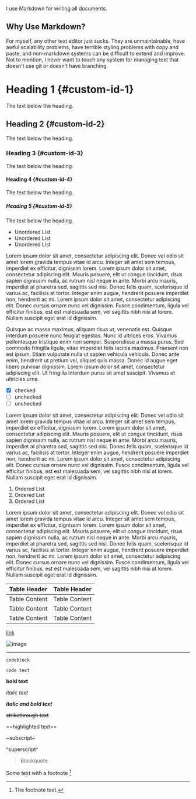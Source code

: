 I use Markdown for writing all documents.

## Why Use Markdown?

For myself, any other text editor just sucks. They are unmaintainable, have awful scalability problems, have terrible
styling problems with copy and paste, and non-markdown systems can be difficult to extend and improve. Not to mention, I
never want to touch any system for managing text that doesn't use git or doesn't have branching.

# Heading 1 {#custom-id-1}

The text below the heading.

## Heading 2 {#custom-id-2}

The text below the heading.

### Heading 3 {#custom-id-3}

The text below the heading.

#### Heading 4 {#custom-id-4}

The text below the heading.

##### Heading 5 {#custom-id-5}

The text below the heading.

- Unordered List
- Unordered List
- Unordered List

Lorem ipsum dolor sit amet, consectetur adipiscing elit. Donec vel odio sit amet lorem gravida tempus vitae id arcu.
Integer sit amet sem tempus, imperdiet ex efficitur, dignissim lorem. Lorem ipsum dolor sit amet, consectetur adipiscing
elit. Mauris posuere, elit ut congue tincidunt, risus sapien dignissim nulla, ac rutrum nisl neque in ante. Morbi arcu
mauris, imperdiet at pharetra sed, sagittis sed nisi. Donec felis quam, scelerisque id varius ac, facilisis at tortor.
Integer enim augue, hendrerit posuere imperdiet non, hendrerit ac mi. Lorem ipsum dolor sit amet, consectetur adipiscing
elit. Donec cursus ornare nunc vel dignissim. Fusce condimentum, ligula vel efficitur finibus, est est malesuada sem,
vel sagittis nibh nisi at lorem. Nullam suscipit eget erat id dignissim.

Quisque ac massa maximus, aliquam risus ut, venenatis est. Quisque interdum posuere nunc feugiat egestas. Nunc id
ultrices eros. Vivamus pellentesque tristique enim non semper. Suspendisse a massa purus. Sed commodo fringilla ligula,
vitae imperdiet felis lacinia maximus. Praesent non est ipsum. Etiam vulputate nulla ut sapien vehicula vehicula. Donec
ante enim, hendrerit ut pretium vel, aliquet quis massa. Donec id augue eget libero pulvinar dignissim. Lorem ipsum
dolor sit amet, consectetur adipiscing elit. Ut fringilla interdum purus sit amet suscipit. Vivamus et ultricies urna.

- [x] checked
- [ ] unchecked
- [ ] unchecked

Lorem ipsum dolor sit amet, consectetur adipiscing elit. Donec vel odio sit amet lorem gravida tempus vitae id arcu.
Integer sit amet sem tempus, imperdiet ex efficitur, dignissim lorem. Lorem ipsum dolor sit amet, consectetur adipiscing
elit. Mauris posuere, elit ut congue tincidunt, risus sapien dignissim nulla, ac rutrum nisl neque in ante. Morbi arcu
mauris, imperdiet at pharetra sed, sagittis sed nisi. Donec felis quam, scelerisque id varius ac, facilisis at tortor.
Integer enim augue, hendrerit posuere imperdiet non, hendrerit ac mi. Lorem ipsum dolor sit amet, consectetur adipiscing
elit. Donec cursus ornare nunc vel dignissim. Fusce condimentum, ligula vel efficitur finibus, est est malesuada sem,
vel sagittis nibh nisi at lorem. Nullam suscipit eget erat id dignissim.

1. Ordered List
2. Ordered List
3. Ordered List

Lorem ipsum dolor sit amet, consectetur adipiscing elit. Donec vel odio sit amet lorem gravida tempus vitae id arcu.
Integer sit amet sem tempus, imperdiet ex efficitur, dignissim lorem. Lorem ipsum dolor sit amet, consectetur adipiscing
elit. Mauris posuere, elit ut congue tincidunt, risus sapien dignissim nulla, ac rutrum nisl neque in ante. Morbi arcu
mauris, imperdiet at pharetra sed, sagittis sed nisi. Donec felis quam, scelerisque id varius ac, facilisis at tortor.
Integer enim augue, hendrerit posuere imperdiet non, hendrerit ac mi. Lorem ipsum dolor sit amet, consectetur adipiscing
elit. Donec cursus ornare nunc vel dignissim. Fusce condimentum, ligula vel efficitur finibus, est est malesuada sem,
vel sagittis nibh nisi at lorem. Nullam suscipit eget erat id dignissim.

| Table Header  | Table Header  |
|---------------|---------------| 
| Table Content | Table Content | 
| Table Content | Table Content | 
| Table Content | Table Content |

[link](link)

![image](image)


---

```
codeblock
```

`code text`

**bold text**

*italic text*

***italic and bold text***

~~strikethrough text~~

==highlighted text==

~subscript~

^superscript^

> Blockquote

Some text with a footnote [^1]

[^1]: The footnote text.
